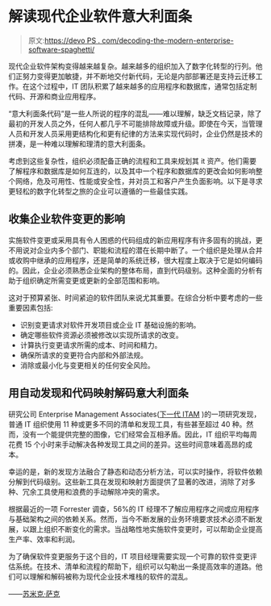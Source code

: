 # 解读现代企业软件意大利面条

> 原文:[https://devo PS . com/decoding-the-modern-enterprise-software-spaghetti/](https://devops.com/decoding-the-modern-enterprise-software-spaghetti/)

现代企业软件架构变得越来越复杂。越来越多的组织加入了数字化转型的行列。他们正努力变得更加敏捷，并不断地交付新代码，无论是内部部署还是支持云迁移工作。在这个过程中，IT 团队积累了越来越多的应用程序和数据库，通常包括定制代码、开源和商业应用程序。

“意大利面条代码”是一些人所说的程序的混乱——难以理解，缺乏文档记录，除了最初的开发人员之外，任何人都几乎不可能排除故障或升级。即使在今天，当管理人员和开发人员采用更结构化和更有纪律的方法来实现代码时，企业仍然是技术的拼凑，是一种难以理解和理清的意大利面条。

考虑到这些复杂性，组织必须配备正确的流程和工具来规划其 it 资产。他们需要了解程序和数据库是如何互连的，以及其中一个程序和数据库的更改会如何影响整个网络，危及可用性、性能或安全性，并对员工和客户产生负面影响。以下是寻求更轻松的数字化转型之旅的企业可以遵循的一些最佳实践。

## 收集企业软件变更的影响

实施软件变更或采用具有令人困惑的代码组成的新应用程序有许多固有的挑战，更不用说对企业内多个部门、职能和流程的潜在长期中断了。一个组织是处理从合并或收购中继承的应用程序，还是简单的系统迁移，很大程度上取决于它是如何编码的。因此，企业必须熟悉企业架构的整体布局，直到代码级别。这种全面的分析有助于组织确定所需变更或更新的全部范围和影响。

这对于预算紧张、时间紧迫的软件团队来说尤其重要。在综合分析中要考虑的一些重要因素包括:

*   识别变更请求对软件开发项目或企业 IT 基础设施的影响。
*   确定哪些软件资源必须被修改以实现所请求的改变。
*   计算执行变更请求所需的成本、时间和精力。
*   确保所请求的变更符合内部和外部法规。
*   消除或最小化与变更相关的任何安全风险。

## 用自动发现和代码映射解码意大利面条

研究公司 Enterprise Management Associates([下一代 ITAM](https://www.servicenow.com/content/dam/servicenow-assets/public/en-us/doc-type/resource-center/white-paper/wp-ema-nextgen-itam.pdf) )的一项研究发现，普通 IT 组织使用 11 种或更多不同的清单和发现工具，有些甚至超过 40 种。然而，没有一个能提供完整的图像，它们经常会互相矛盾。因此，IT 组织平均每周花费 15 个小时来手动解决各种发现工具之间的差异。这些时间意味着高昂的成本。

幸运的是，新的发现方法融合了静态和动态分析方法，可以实时操作，将软件依赖分解到代码级别。这些新工具在发现和映射方面提供了显著的改进，消除了对多种、冗余工具使用和浪费的手动解除冲突的需求。

根据最近的一项 Forrester 调查，56%的 IT 经理不了解应用程序之间或应用程序与基础架构之间的依赖关系。然而，当今不断发展的业务环境要求技术必须不断发展，以跟上组织不断变化的需求。当战略性地实施软件变更时，可以帮助企业提高生产率、效率和利润。

为了确保软件变更服务于这个目的，IT 项目经理需要实现一个可靠的软件变更评估系统。在技术、清单和流程的帮助下，组织可以勾勒出一条提高效率的道路。他们可以理解和解码被称为现代企业技术堆栈的软件的混乱。

——[苏米克·萨克](https://devops.com/author/soumik-sarker/)